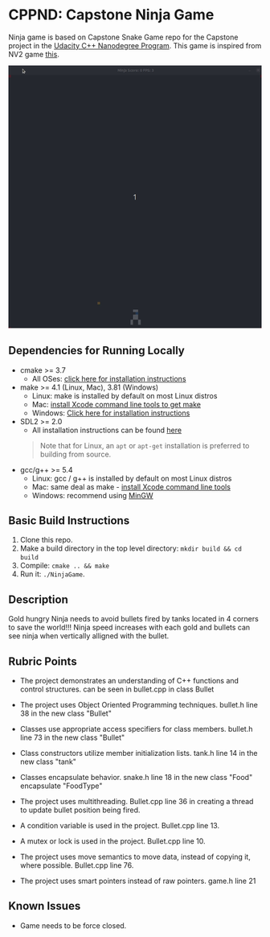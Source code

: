 # CPPND: Capstone Ninja Game 

Ninja game is based on Capstone Snake Game repo for the Capstone project in the [Udacity C++ Nanodegree Program](https://www.udacity.com/course/c-plus-plus-nanodegree--nd213). This game is inspired from NV2 game [this](https://www.thewayoftheninja.org/nv2.html?l=570).

<img src="ninja_game.gif"/>

## Dependencies for Running Locally
* cmake >= 3.7
  * All OSes: [click here for installation instructions](https://cmake.org/install/)
* make >= 4.1 (Linux, Mac), 3.81 (Windows)
  * Linux: make is installed by default on most Linux distros
  * Mac: [install Xcode command line tools to get make](https://developer.apple.com/xcode/features/)
  * Windows: [Click here for installation instructions](http://gnuwin32.sourceforge.net/packages/make.htm)
* SDL2 >= 2.0
  * All installation instructions can be found [here](https://wiki.libsdl.org/Installation)
  >Note that for Linux, an `apt` or `apt-get` installation is preferred to building from source. 
* gcc/g++ >= 5.4
  * Linux: gcc / g++ is installed by default on most Linux distros
  * Mac: same deal as make - [install Xcode command line tools](https://developer.apple.com/xcode/features/)
  * Windows: recommend using [MinGW](http://www.mingw.org/)

## Basic Build Instructions

1. Clone this repo.
2. Make a build directory in the top level directory: `mkdir build && cd build`
3. Compile: `cmake .. && make`
4. Run it: `./NinjaGame`.


## Description

Gold hungry Ninja needs to avoid bullets fired by tanks located in 4 corners to save the world!!! Ninja speed increases with each gold and bullets can see ninja when vertically alligned with the bullet.

## Rubric Points

* The project demonstrates an understanding of C++ functions and control structures. can be seen in bullet.cpp in class Bullet


* The project uses Object Oriented Programming techniques. bullet.h line 38 in the new class "Bullet"

* Classes use appropriate access specifiers for class members. bullet.h line 73 in the new class "Bullet"

* Class constructors utilize member initialization lists. tank.h line 14 in the new class "tank"  

* Classes encapsulate behavior. snake.h line 18 in the new class "Food" encapsulate "FoodType"

* The project uses multithreading. Bullet.cpp line 36 in creating a thread to update bullet position being fired. 

* A condition variable is used in the project.  Bullet.cpp line 13.

* A mutex or lock is used in the project. Bullet.cpp line 10.

* The project uses move semantics to move data, instead of copying it, where possible. Bullet.cpp line 76.

* The project uses smart pointers instead of raw pointers. game.h line 21

## Known Issues

* Game needs to be force closed.

